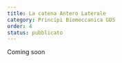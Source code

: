 ```yaml
---
title: La catena Antero Laterale
category: Principi Biomeccanica GDS
order: 4
status: pubblicato
---
```


Coming soon